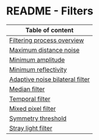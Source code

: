 # README - Filters

| Table of content|
|-|
| [Filtering process overview](http://github.com/Costellos/Ifm-documentation-test/blob/master/documentation/Parameters/Filters/filteringProcess.md)|
| [Maximum distance noise](http://github.com/Costellos/Ifm-documentation-test/blob/master/documentation/Parameters/Filters/maxDistNoise.md)|
| [Minimum amplitude](http://github.com/Costellos/Ifm-documentation-test/blob/master/documentation/Parameters/Filters/minAmplitude.md)|
| [Minimum reflectivity](http://github.com/Costellos/Ifm-documentation-test/blob/master/documentation/Parameters/Filters/minReflectivity.md)|
| [Adaptive noise bilateral filter](/http://github.com/Costellos/Ifm-documentation-test/blob/master/documentation/Parameters/Filters/bilateralFilter.md)|
| [Median filter](http://github.com/Costellos/Ifm-documentation-test/blob/master/documentation/Parameters/Filters/median.md)|
| [Temporal filter](http://github.com/Costellos/Ifm-documentation-test/blob/master/documentation/Parameters/Filters/temporalFilter.md)|
| [Mixed pixel filter](http://github.com/Costellos/Ifm-documentation-test/blob/master/documentation/Parameters/Filters/mixedPixelFilter.md)|
| [Symmetry threshold](http://github.com/Costellos/Ifm-documentation-test/blob/master/documentation/Parameters/Filters/symmetryThreshold.md)|
| [Stray light filter](http://github.com/Costellos/Ifm-documentation-test/blob/master/documentation/Parameters/Filters/strayLight.md)|